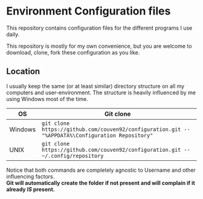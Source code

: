 # Environment Configuration files

This repository contains configuration files for the different programs I use daily.

This repository is mostly for my own convenience, but you are welcome to download, clone, fork these configuration as you like.

## Location

I usually keep the same (or at least similar) directory structure on all my computers and user-environment. The structure is heavily influenced by me using Windows most of the time.

| OS | Git clone |
| - | - |
| Windows | `git clone https://github.com/couven92/configuration.git -- "%APPDATA%\Configuration Repository"` |
| UNIX | `git clone https://github.com/couven92/configuration.git -- ~/.config/repository` |

Notice that both commands are completely agnostic to Username and other influencing factors.  
**Git will automatically create the folder if not present and will complain if it already *IS* present.**
